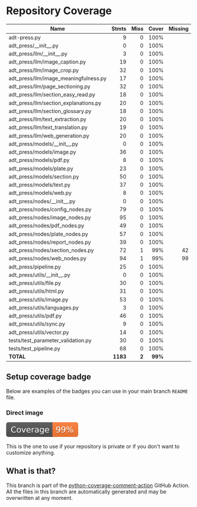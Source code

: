 # Repository Coverage



| Name                                    |    Stmts |     Miss |   Cover |   Missing |
|---------------------------------------- | -------: | -------: | ------: | --------: |
| adt-press.py                            |        9 |        0 |    100% |           |
| adt\_press/\_\_init\_\_.py              |        0 |        0 |    100% |           |
| adt\_press/llm/\_\_init\_\_.py          |        3 |        0 |    100% |           |
| adt\_press/llm/image\_caption.py        |       19 |        0 |    100% |           |
| adt\_press/llm/image\_crop.py           |       32 |        0 |    100% |           |
| adt\_press/llm/image\_meaningfulness.py |       17 |        0 |    100% |           |
| adt\_press/llm/page\_sectioning.py      |       32 |        0 |    100% |           |
| adt\_press/llm/section\_easy\_read.py   |       18 |        0 |    100% |           |
| adt\_press/llm/section\_explanations.py |       20 |        0 |    100% |           |
| adt\_press/llm/section\_glossary.py     |       18 |        0 |    100% |           |
| adt\_press/llm/text\_extraction.py      |       20 |        0 |    100% |           |
| adt\_press/llm/text\_translation.py     |       19 |        0 |    100% |           |
| adt\_press/llm/web\_generation.py       |       20 |        0 |    100% |           |
| adt\_press/models/\_\_init\_\_.py       |        0 |        0 |    100% |           |
| adt\_press/models/image.py              |       36 |        0 |    100% |           |
| adt\_press/models/pdf.py                |        8 |        0 |    100% |           |
| adt\_press/models/plate.py              |       23 |        0 |    100% |           |
| adt\_press/models/section.py            |       50 |        0 |    100% |           |
| adt\_press/models/text.py               |       37 |        0 |    100% |           |
| adt\_press/models/web.py                |        8 |        0 |    100% |           |
| adt\_press/nodes/\_\_init\_\_.py        |        0 |        0 |    100% |           |
| adt\_press/nodes/config\_nodes.py       |       79 |        0 |    100% |           |
| adt\_press/nodes/image\_nodes.py        |       95 |        0 |    100% |           |
| adt\_press/nodes/pdf\_nodes.py          |       49 |        0 |    100% |           |
| adt\_press/nodes/plate\_nodes.py        |       57 |        0 |    100% |           |
| adt\_press/nodes/report\_nodes.py       |       39 |        0 |    100% |           |
| adt\_press/nodes/section\_nodes.py      |       72 |        1 |     99% |        42 |
| adt\_press/nodes/web\_nodes.py          |       94 |        1 |     99% |        99 |
| adt\_press/pipeline.py                  |       25 |        0 |    100% |           |
| adt\_press/utils/\_\_init\_\_.py        |        0 |        0 |    100% |           |
| adt\_press/utils/file.py                |       30 |        0 |    100% |           |
| adt\_press/utils/html.py                |       31 |        0 |    100% |           |
| adt\_press/utils/image.py               |       53 |        0 |    100% |           |
| adt\_press/utils/languages.py           |        3 |        0 |    100% |           |
| adt\_press/utils/pdf.py                 |       46 |        0 |    100% |           |
| adt\_press/utils/sync.py                |        9 |        0 |    100% |           |
| adt\_press/utils/vector.py              |       14 |        0 |    100% |           |
| tests/test\_parameter\_validation.py    |       30 |        0 |    100% |           |
| tests/test\_pipeline.py                 |       68 |        0 |    100% |           |
|                               **TOTAL** | **1183** |    **2** | **99%** |           |


## Setup coverage badge

Below are examples of the badges you can use in your main branch `README` file.

### Direct image

[![Coverage badge](https://github.com/unicef/adt-press/raw/python-coverage-comment-action-data/badge.svg)](https://github.com/unicef/adt-press/tree/python-coverage-comment-action-data)

This is the one to use if your repository is private or if you don't want to customize anything.



## What is that?

This branch is part of the
[python-coverage-comment-action](https://github.com/marketplace/actions/python-coverage-comment)
GitHub Action. All the files in this branch are automatically generated and may be
overwritten at any moment.